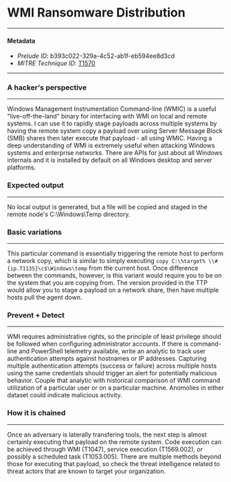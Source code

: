 
# WMI Ransomware Distribution

---

#### Metadata

- *Prelude ID*: b393c022-329a-4c52-ab1f-eb594ee8d3cd
- *MITRE Technique ID*: [T1570](https://attack.mitre.org/techniques/T1570/)

---

### A hacker's perspective

---

Windows Management Instrumentation Command-line (WMIC) is a useful "live-off-the-land" binary for interfacing with WMI on local and remote systems. I can use it to rapidly stage payloads across multiple systems by having the remote system copy a payload over using Server Message Block (SMB) shares then later execute that payload - all using WMIC. Having a deep understanding of WMI is extremely useful when attacking Windows systems and enterprise networks. There are APIs for just about all Windows internals and it is installed by default on all Windows desktop and server platforms. 

### Expected output

---

No local output is generated, but a file will be copied and staged in the remote node's C:\Windows\Temp directory. 

### Basic variations

---

This particular command is essentially triggering the remote host to perform a network copy, which is similar to simply executing `copy C:\%target% \\#{ip.T1135}\c$\Windows\temp` from the current host. Once difference between the commands,  however, is this variant would require you to be on the system that you are copying from. The version provided in the TTP would allow you to stage a payload on a network share, then have multiple hosts pull the agent down. 

### Prevent + Detect

---

WMI requires administrative rights, so the principle of least privilege should be followed when configuring administrator accounts. If there is command-line and PowerShell telemetry available, write an analytic to track user authentication attempts against hostnames or IP addresses. Capturing multiple authentication attempts (success or failure) across multiple hosts using the same credentials should trigger an alert for potentially malicious behavior. Couple that analytic with historical comparison of WMI command utilization of a particular user or on a particular machine. Anomolies in either dataset could indicate malicious activity. 

### How it is chained

---

Once an adversary is laterally transfering tools, the next step is almost certainly executing that payload on the remote system. Code execution can be achieved through WMI (T1047), service execution (T1569.002), or possibly a scheduled task (T1053.005). There are multiple methods beyond those for executing that payload, so check the threat intelligence related to threat actors that are known to target your organization. 
